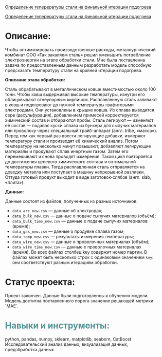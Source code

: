 <h>[Определение теперературы стали на финальной итерации подогрева](https://github.com/Shakal-tabaki/yandex_practicum/blob/main/project_determination_of_alloy_temperature/alloy_temperature_determination_project.ipynb)</h>

[Определение теперературы стали на финальной итерации подогрева](https://github.com/Shakal-tabaki/yandex_practicum/blob/main/project_determination_of_alloy_temperature/alloy_temperature_determination_project.ipynb)

<h1>Описание:</h1>


Чтобы оптимизировать производственные расходы, металлургический комбинат ООО «Так закаляем сталь» решил уменьшить потребление электроэнергии на этапе обработки стали. Мне была поставленна задача по предоставленным данным разработать модель способную предсказать температуру стали на крайней итерации подогрева.  

__Описание этапа обработки:__

Сталь обрабатывают в металлическом ковше вместимостью около 100 тонн. Чтобы ковш выдерживал высокие температуры, изнутри его облицовывают огнеупорным кирпичом. Расплавленную сталь заливают в ковш и подогревают до нужной температуры графитовыми электродами. Они установлены в крышке ковша. 
Из сплава выводится сера (десульфурация), добавлением примесей корректируется химический состав и отбираются пробы. Сталь легируют — изменяют её состав — подавая куски сплава из бункера для сыпучих материалов или проволоку через специальный трайб-аппарат (англ. tribe, «масса»).
Перед тем как первый раз ввести легирующие добавки, измеряют температуру стали и производят её химический анализ. Потом температуру на несколько минут повышают, добавляют легирующие материалы и продувают сплав инертным газом. Затем его перемешивают и снова проводят измерения. Такой цикл повторяется до достижения целевого химического состава и оптимальной температуры плавки.
Тогда расплавленная сталь отправляется на доводку металла или поступает в машину непрерывной разливки. Оттуда готовый продукт выходит в виде заготовок-слябов (англ. slab, «плита»).

__Данные:__

Данные состоят из файлов, полученных из разных источников:
* `data_arc_new.csv` — данные об электродах;
* `data_bulk_new.csv` — данные о подаче сыпучих материалов (объём);
* `data_bulk_time_new.csv` — данные о подаче сыпучих материалов (время);
* `data_gas_new.csv` — данные о продувке сплава газом;
* `data_temp_new.csv` — результаты измерения температуры;
* `data_wire_new.csv` — данные о проволочных материалах (объём);
* `data_wire_time_new.csv` — данные о проволочных материалах (время).
Во всех файлах столбец key содержит номер партии. В файлах может быть несколько строк с одинаковым значением `key`: они соответствуют разным итерациям обработки.


<h1>Статус проекта:</h1>
Проект закончен. Данные были подготовленны к обучению модели. Модель достигна поставленного порога значение решающей метрики `MAE`.


<h1 style="color:#539394">Навыки и инструменты:</h1>

python, pandas, numpy, sklearn, matplotlib, seaborn, CatBoost</dir>   
Исследовательский анализ данных, визуализация данных, предобработка данных

